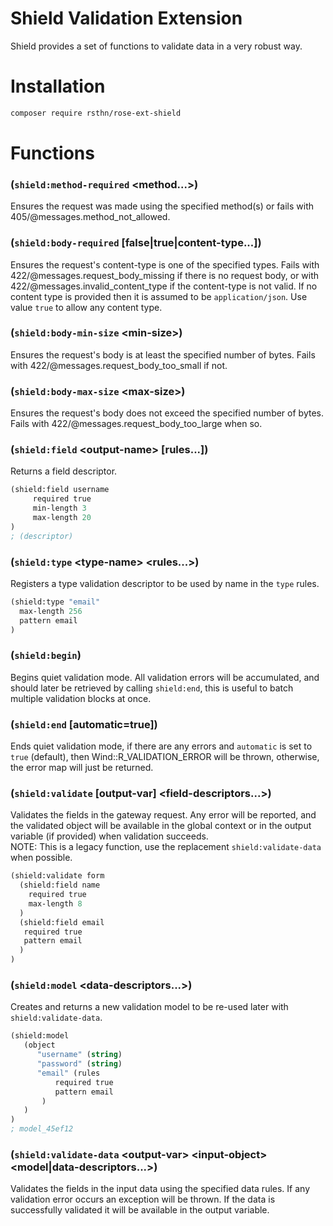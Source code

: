 # Shield Validation Extension

Shield provides a set of functions to validate data in a very robust way.

# Installation

```sh
composer require rsthn/rose-ext-shield
```

# Functions

### (`shield:method-required` \<method...>)
Ensures the request was made using the specified method(s) or fails with 405/@messages.method_not_allowed.

### (`shield:body-required` [false|true|content-type...])
Ensures the request's content-type is one of the specified types. Fails with 422/@messages.request_body_missing if there is no
request body, or with 422/@messages.invalid_content_type if the content-type is not valid. If no content type is provided then
it is assumed to be `application/json`. Use value `true` to allow any content type.

### (`shield:body-min-size` \<min-size>)
Ensures the request's body is at least the specified number of bytes. Fails with 422/@messages.request_body_too_small if not.

### (`shield:body-max-size` \<max-size>)
Ensures the request's body does not exceed the specified number of bytes. Fails with 422/@messages.request_body_too_large when so.

### (`shield:field` \<output-name> [rules...])
Returns a field descriptor.
```lisp
(shield:field username
     required true
     min-length 3
     max-length 20
)
; (descriptor)
```

### (`shield:type` \<type-name> \<rules...>)
Registers a type validation descriptor to be used by name in the `type` rules.
```lisp
(shield:type "email"
  max-length 256
  pattern email
)
```

### (`shield:begin`)
Begins quiet validation mode. All validation errors will be accumulated, and should later be retrieved by calling `shield:end`,
this is useful to batch multiple validation blocks at once.

### (`shield:end` [automatic=true])
Ends quiet validation mode, if there are any errors and `automatic` is set to `true` (default), then Wind::R_VALIDATION_ERROR will
be thrown, otherwise, the error map will just be returned.

### (`shield:validate` [output-var] \<field-descriptors...>)
Validates the fields in the gateway request. Any error will be reported, and the validated object will be available in the
global context or in the output variable (if provided) when validation succeeds.
<br/>NOTE: This is a legacy function, use the replacement `shield:validate-data` when possible.
```lisp
(shield:validate form
  (shield:field name
    required true
    max-length 8
  )
  (shield:field email
   required true
   pattern email
  )
)
```

### (`shield:model` \<data-descriptors...>)
Creates and returns a new validation model to be re-used later with `shield:validate-data`.
```lisp
(shield:model
   (object
      "username" (string)
      "password" (string)
      "email" (rules
          required true
          pattern email
       )
   )
)
; model_45ef12
```

### (`shield:validate-data` \<output-var> \<input-object> \<model|data-descriptors...>)
Validates the fields in the input data using the specified data rules. If any validation error occurs an
exception will be thrown. If the data is successfully validated it will be available in the output variable.
